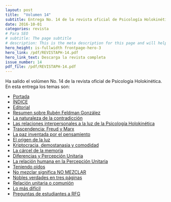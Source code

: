 ```yaml
---
layout: post
title:  "Volumen 14"
subtitle: Entrega No. 14 de la revista oficial de Psicología Holokinética
date: 2016-10-01
categories: revista
# Para SEO
# subtitle: The page subtitle
# description: This is the meta description for this page and will help it appear in search engines
hero_height: is-fullwidth frontpage-hero-3
hero_link: /pdf/REVISTAPH-14.pdf
hero_link_text: Descarga la revista completa
issue_number: 14
pdf_file: /pdf/REVISTAPH-14.pdf
---
```


Ha salido el volúmen No. 14 de la revista oficial de Psicología Holokinética. 
En esta entrega los temas son:


- [Portada](/pdf/REVISTAPH-14.pdf#page=1)
- [ÍNDICE](/pdf/REVISTAPH-14.pdf#page=3)
- [Editorial](/pdf/REVISTAPH-14.pdf#page=4)
- [Resumen sobre Rubén Feldman González](/pdf/REVISTAPH-14.pdf#page=5)
- [La naturaleza de la contradicción](/pdf/REVISTAPH-14.pdf#page=7)
- [Las relaciones interpersonales a la luz de la Psicología Holokinética](/pdf/REVISTAPH-14.pdf#page=12)
- [Trascendencia: Freud y Marx](/pdf/REVISTAPH-14.pdf#page=19)
- [La paz inventada por el pensamiento](/pdf/REVISTAPH-14.pdf#page=22)
- [El origen de la luz](/pdf/REVISTAPH-14.pdf#page=23)
- [Kriptocracia, demostanasia y comodidad](/pdf/REVISTAPH-14.pdf#page=25)
- [La cárcel de la memoria](/pdf/REVISTAPH-14.pdf#page=26)
- [Diferencias y Percepción Unitaria](/pdf/REVISTAPH-14.pdf#page=27)
- [La relación humana en la Percepción Unitaria](/pdf/REVISTAPH-14.pdf#page=28)
- [Teniendo oídos](/pdf/REVISTAPH-14.pdf#page=33)
- [No mezclar significa NO MEZCLAR](/pdf/REVISTAPH-14.pdf#page=34)
- [Nobles verdades en tres páginas](/pdf/REVISTAPH-14.pdf#page=36)
- [Relación unitaria o comunión](/pdf/REVISTAPH-14.pdf#page=40)
- [Lo más difícil](/pdf/REVISTAPH-14.pdf#page=41)
- [Preguntas de estudiantes a RFG](/pdf/REVISTAPH-14.pdf#page=42)
